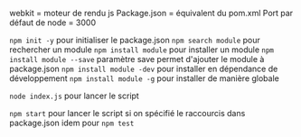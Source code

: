 webkit = moteur de rendu js
Package.json = équivalent du pom.xml
Port par défaut de node = 3000

``npm init -y`` pour initialiser le package.json
``npm search module`` pour rechercher un module
``npm install module`` pour installer un module
``npm install module --save`` paramètre save permet d'ajouter le module à package.json
``npm install module -dev`` pour installer en dépendance de développement
``npm install module -g`` pour installer de manière globale


``node index.js`` pour lancer le script

``npm start`` pour lancer le script si on spécifié le raccourcis dans package.json
idem pour ``npm test``
